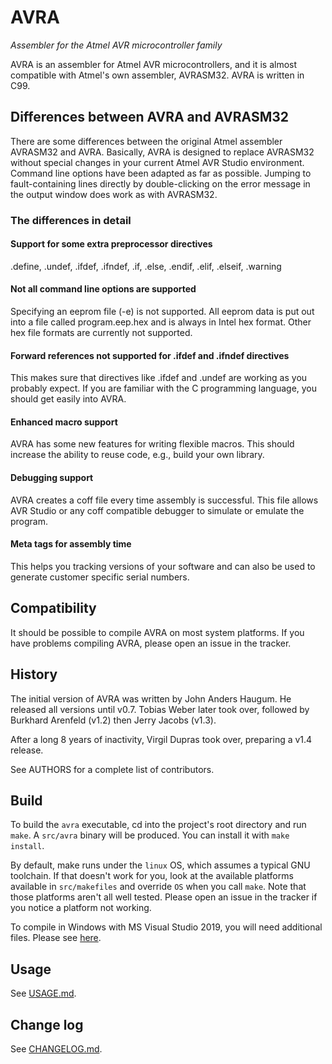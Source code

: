 # AVRA

*Assembler for the Atmel AVR microcontroller family*

AVRA is an assembler for Atmel AVR microcontrollers, and it is almost
compatible with Atmel's own assembler, AVRASM32. AVRA is written in C99.

## Differences between AVRA and AVRASM32

There are some differences between the original Atmel assembler AVRASM32 and
AVRA. Basically, AVRA is designed to replace AVRASM32 without special changes
in your current Atmel AVR Studio environment. Command line options have been
adapted as far as possible. Jumping to fault-containing lines directly by
double-clicking on the error message in the output window does work as with
AVRASM32.

### The differences in detail

#### Support for some extra preprocessor directives

.define, .undef, .ifdef, .ifndef, .if, .else, .endif, .elif, .elseif, .warning

#### Not all command line options are supported 

Specifying an eeprom file (-e) is not supported. All eeprom data is
put out into a file called program.eep.hex and is always in Intel hex
format. Other hex file formats are currently not supported.

#### Forward references not supported for .ifdef and .ifndef directives

This makes sure that directives like .ifdef and .undef are working as you
probably expect. If you are familiar with the C programming language, you
should get easily into AVRA.

#### Enhanced macro support

AVRA has some new features for writing flexible macros. This should
increase the ability to reuse code, e.g., build your own library.

#### Debugging support

AVRA creates a coff file every time assembly is successful. This
file allows AVR Studio or any coff compatible debugger to simulate
or emulate the program.

#### Meta tags for assembly time

This helps you tracking versions of your software and can also be
used to generate customer specific serial numbers.

## Compatibility

It should be possible to compile AVRA on most system platforms.
If you have problems compiling AVRA, please open an issue in the tracker.

## History

The initial version of AVRA was written by John Anders Haugum. He released
all versions until v0.7. Tobias Weber later took over, followed by Burkhard
Arenfeld (v1.2) then Jerry Jacobs (v1.3).

After a long 8 years of inactivity, Virgil Dupras took over, preparing a
v1.4 release.

See AUTHORS for a complete list of contributors.

## Build

To build the `avra` executable, cd into the project's root directory and run
`make`. A `src/avra` binary will be produced. You can install it with `make
install`.

By default, make runs under the `linux` OS, which assumes a typical GNU
toolchain. If that doesn't work for you, look at the available platforms
available in `src/makefiles` and override `OS` when you call `make`. Note that
those platforms aren't all well tested. Please open an issue in the tracker if
you notice a platform not working.

To compile in Windows with MS Visual Studio 2019, you will need additional
files. Please see
[here](https://gist.github.com/hack-tramp/b19b7675670bb5463bb763c602b5bc05).

## Usage

See [USAGE.md](USAGE.md).

## Change log

See [CHANGELOG.md](CHANGELOG.md).
